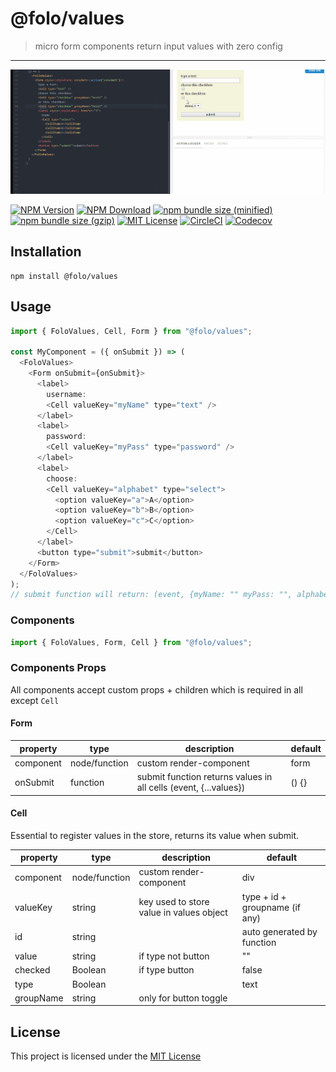# @folo/values

> micro form components return input values with zero config

<hr />

<!-- gif made by: https://github.com/NickeManarin/ScreenToGif/wiki/help  -->

![live example](https://raw.githubusercontent.com/jalal246/folo/master/packages/folo-values/foloValues-demo.gif)

<!-- prettier-ignore-start -->
[![NPM Version](https://img.shields.io/npm/v/@folo/values.svg)](https://www.npmjs.com/package/@folo/values)
[![NPM Download](https://img.shields.io/npm/dt/@folo/values.svg)](https://www.npmjs.com/package/@folo/values)
[![npm bundle size (minified)](https://img.shields.io/bundlephobia/min/react.svg)](https://www.npmjs.com/package/@folo/values)
[![npm bundle size (gzip)](https://img.shields.io/bundlephobia/minzip/react.svg)](https://www.npmjs.com/package/@folo/values)
[![MIT License](https://img.shields.io/github/license/mashape/apistatus.svg)](https://github.com/jalal246/folo/blob/master/LICENSE)
[![CircleCI](https://circleci.com/gh/jalal246/folo/tree/master.svg?style=svg)](https://circleci.com/gh/jalal246/folo/tree/master)
[![Codecov](https://img.shields.io/codecov/c/github/jalal246/folo.svg)](https://codecov.io/gh/jalal246/folo)
<!-- prettier-ignore-end -->

## Installation

```
npm install @folo/values
```

## Usage

```js
import { FoloValues, Cell, Form } from "@folo/values";

const MyComponent = ({ onSubmit }) => (
  <FoloValues>
    <Form onSubmit={onSubmit}>
      <label>
        username:
        <Cell valueKey="myName" type="text" />
      </label>
      <label>
        password:
        <Cell valueKey="myPass" type="password" />
      </label>
      <label>
        choose:
        <Cell valueKey="alphabet" type="select">
          <option valueKey="a">A</option>
          <option valueKey="b">B</option>
          <option valueKey="c">C</option>
        </Cell>
      </label>
      <button type="submit">submit</button>
    </Form>
  </FoloValues>
);
// submit function will return: (event, {myName: "" myPass: "", alphabet:""})
```

### Components

```js
import { FoloValues, Form, Cell } from "@folo/values";
```

### Components Props

All components accept custom props + children which is required in all except `Cell`

<!-- all tables were generated via http://www.tablesgenerator.com/markdown_tables -->

#### Form

| property  | type          | description                                                      | default |
| --------- | ------------- | ---------------------------------------------------------------- | ------- |
| component | node/function | custom render-component                                          | form    |
| onSubmit  | function      | submit function returns values in all cells (event, {...values}) | () {}   |

#### Cell

Essential to register values in the store, returns its value when submit.

| property  | type          | description                              | default                        |
| --------- | ------------- | ---------------------------------------- | ------------------------------ |
| component | node/function | custom render-component                  | div                            |
| valueKey  | string        | key used to store value in values object | type + id + groupname (if any) |
| id        | string        |                                          | auto generated by function     |
| value     | string        | if type not button                       | ""                             |
| checked   | Boolean       | if type button                           | false                          |
| type      | Boolean       |                                          | text                           |
| groupName | string        | only for button toggle                   |                                |

## License

This project is licensed under the [MIT License](https://github.com/jalal246/folo/blob/master/LICENSE)

